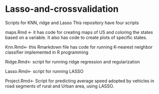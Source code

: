 # Lasso-and-crossvalidation
Scripts for KNN, ridge and Lasso
This repository have four scripts

maps.Rmd <- it has code for creating maps of US and coloring the states based on a variable. It also has code to create plots of specific states. 

Knn.Rmd<- this Rmarkdown file has code for running K-nearest neighbor classifier implemented in R programming

Ridge.Rmd<- script for running ridge regression and regularization

Lasso.Rmd<- script for running LASSO 

Project.Rmd<- Script for predicting average speed adopted by vehicles in road segments of rural and Urban area, using LASSO.
